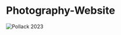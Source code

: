 # Photography-Website

![Pollack 2023](https://github.com/user-attachments/assets/6a8935d0-e746-4694-921f-013d871d4b0c)
